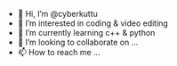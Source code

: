 - 👋 Hi, I’m @cyberkuttu
- 👀 I’m interested in coding & video editing
- 🌱 I’m currently learning c++ & python
- 💞️ I’m looking to collaborate on ...
- 📫 How to reach me ...

<!---
cyberkuttu/cyberkuttu is a ✨ special ✨ repository because its `README.md` (this file) appears on your GitHub profile.
You can click the Preview link to take a look at your changes.
--->
